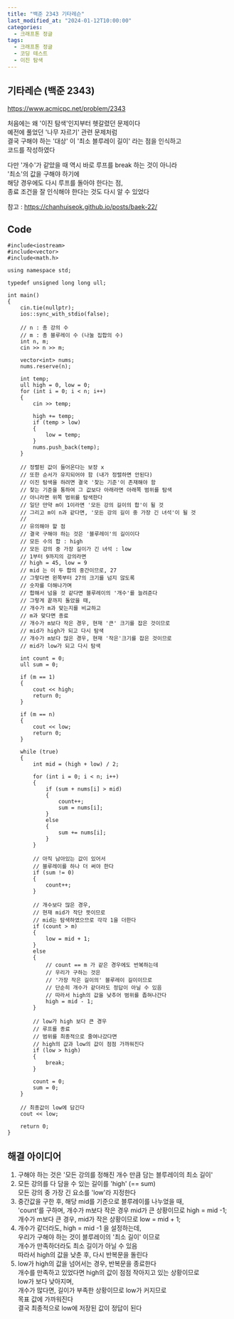 ```yaml
---
title: "백준 2343 기타레슨"
last_modified_at: "2024-01-12T10:00:00"
categories:
  - 크래프톤 정글
tags:
  - 크래프톤 정글
  - 코딩 테스트
  - 이진 탐색
---
```


## 기타레슨 (백준 2343)
 <https://www.acmicpc.net/problem/2343><br>

 처음에는 왜 '이진 탐색'인지부터 헷갈렸던 문제이다<br>
 예전에 풀었던 '나무 자르기' 관련 문제처럼<br>
 결국 구해야 하는 '대상' 이 '최소 블루레이 길이' 라는 점을 인식하고<br>
 코드를 작성하였다<br>

 다만 '개수'가 같았을 때 역시 바로 루프를 break 하는 것이 아니라<br>
 '최소'의 값을 구해야 하기에<br>
 해당 경우에도 다시 루프를 돌아야 한다는 점,<br>
 종료 조건을 잘 인식해야 한다는 것도 다시 알 수 있었다<br>

 참고 : <https://chanhuiseok.github.io/posts/baek-22/>
  
## Code
```
#include<iostream>
#include<vector>
#include<math.h>

using namespace std;

typedef unsigned long long ull;

int main()
{
	cin.tie(nullptr);
	ios::sync_with_stdio(false);

	// n : 총 강의 수
	// m : 총 블루레이 수 (나눌 집합의 수)
	int n, m;
	cin >> n >> m;

	vector<int> nums;
	nums.reserve(n);

	int temp;
	ull high = 0, low = 0;
	for (int i = 0; i < n; i++)
	{
		cin >> temp;

		high += temp;
		if (temp > low)
		{
			low = temp;
		}
		nums.push_back(temp);
	}

	// 정렬된 값이 들어온다는 보장 x
	// 또한 순서가 유지되어야 함 (내가 정렬하면 안된다)
	// 이진 탐색을 하려면 결국 '찾는 기준'이 존재해야 함
	// 찾는 기준을 통하여 그 값보다 아래라면 아래쪽 범위를 탐색
	// 아니라면 위쪽 범위를 탐색한다
	// 일단 만약 m이 1이라면 '모든 강의 길이의 합'이 될 것
	// 그리고 m이 n과 같다면, '모든 강의 길이 중 가장 긴 녀석'이 될 것
	// 
	// 유의해야 할 점
	// 결국 구해야 하는 것은 '블루레이'의 길이이다
	// 모든 수의 합 : high
	// 모든 강의 중 가장 길이가 긴 녀석 : low
	// 1부터 9까지의 강의라면
	// high = 45, low = 9
	// mid 는 이 두 합의 중간이므로, 27
	// 그렇다면 왼쪽부터 27의 크기를 넘지 않도록
	// 숫자를 더해나가며
	// 합해서 넘을 것 같다면 블루레이의 '개수'를 늘려준다
	// 그렇게 끝까지 돌았을 때,
	// 개수가 m과 맞는지를 비교하고
	// m과 맞다면 종료
	// 개수가 m보다 작은 경우, 현재 '큰' 크기를 잡은 것이므로
	// mid가 high가 되고 다시 탐색
	// 개수가 m보다 많은 경우, 현재 '작은'크기를 잡은 것이므로
	// mid가 low가 되고 다시 탐색

	int count = 0;
	ull sum = 0;

	if (m == 1)
	{
		cout << high;
		return 0;
	}

	if (m == n)
	{
		cout << low;
		return 0;
	}

	while (true)
	{
		int mid = (high + low) / 2;

		for (int i = 0; i < n; i++)
		{
			if (sum + nums[i] > mid)
			{
				count++;
				sum = nums[i];
			}
			else
			{
				sum += nums[i];
			}
		}

		// 아직 남아있는 값이 있어서
		// 블루레이를 하나 더 써야 한다
		if (sum != 0)
		{
			count++;
		}

		// 개수보다 많은 경우,
		// 현재 mid가 작단 뜻이므로
		// mid는 탐색하였으므로 각각 1을 더한다
		if (count > m)
		{
			low = mid + 1;
		}
		else
		{
			// count == m 가 같은 경우에도 반복하는데
			// 우리가 구하는 것은
			// '가장 작은 길이의' 블루레이 길이이므로
			// 단순히 개수가 같더라도 정답이 아닐 수 있음
			// 따라서 high의 값을 낮추어 범위를 좁혀나간다
			high = mid - 1;
		}

		// low가 high 보다 큰 경우
		// 루프를 종료
		// 범위를 최종적으로 줄여나갔다면
		// high의 값과 low의 값이 점점 가까워진다
		if (low > high)
		{
			break;
		}

		count = 0;
		sum = 0;
	}

	// 최종값이 low에 담긴다
	cout << low;

	return 0;
}
```

## 해결 아이디어
 1. 구해야 하는 것은 '모든 강의를 정해진 개수 만큼 담는 블루레이의 최소 길이'<br>
 2. 모든 강의를 다 담을 수 있는 길이를 'high' (== sum)<br>
    모든 강의 중 가장 긴 요소를 'low'라 지정한다<br>
 3. 중간값을 구한 후, 해당 mid를 기준으로 블루레이를 나누었을 때,<br>
    'count'를 구하며, 개수가 m보다 작은 경우 mid가 큰 상황이므로 high = mid -1;<br>
	개수가 m보다 큰 경우, mid가 작은 상황이므로 low = mid + 1;
 4. 개수가 같더라도, high = mid -1 을 설정하는데,<br>
    우리가 구해야 하는 것이 블루레이의 '최소 길이' 이므로<br>
	개수가 만족하더라도 최소 길이가 아닐 수 있음<br>
	따라서 high의 값을 낮춘 후, 다시 반복문을 돌린다<br>
 5. low가 high의 값을 넘어서는 경우, 반복문을 종료한다<br>
    개수를 만족하고 있었다면 high의 값이 점점 작아지고 있는 상황이므로<br>
	low가 보다 낮아지며,<br>
	개수가 많다면, 길이가 부족한 상황이므로 low가 커지므로<br>
	목표 값에 가까워진다<br>
	결국 최종적으로 low에 저장된 값이 정답이 된다<br>
    